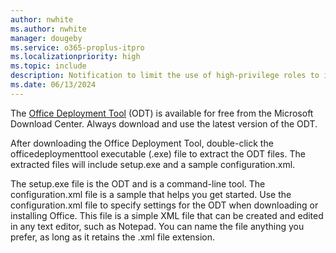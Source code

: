 ```yaml
---
author: nwhite
ms.author: nwhite
manager: dougeby
ms.service: o365-proplus-itpro
ms.localizationpriority: high
ms.topic: include
description: Notification to limit the use of high-privilege roles to improve security.
ms.date: 06/13/2024
---
```

<!--This file is shared by LTSC 2021 deploy.md, LTSC 2024 deploy.md. Headings are driven by article context.-->
The [Office Deployment Tool](https://www.microsoft.com/download/details.aspx?id=49117) (ODT) is available for free from the Microsoft Download Center. Always download and use the latest version of the ODT.

After downloading the Office Deployment Tool, double-click the officedeploymenttool executable (.exe) file to extract the ODT files. The extracted files will include setup.exe and a sample configuration.xml.

The setup.exe file is the ODT and is a command-line tool. The configuration.xml file is a sample that helps you get started. Use the configuration.xml file to specify settings for the ODT when downloading or installing Office. This file is a simple XML file that can be created and edited in any text editor, such as Notepad. You can name the file anything you prefer, as long as it retains the .xml file extension.